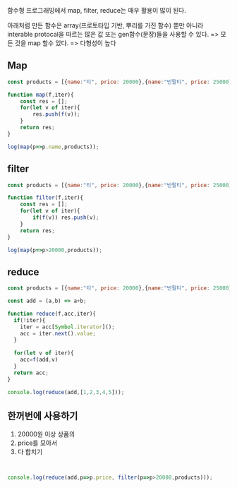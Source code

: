 함수형 프로그래밍에서 map, filter, reduce는 매우 활용이 많이 된다.


아래처럼 만든 함수은 array(프로토타입 기반, 뿌리를 가진 함수) 뿐만 아니라 interable protocal을 따르는 많은 값 또는 gen함수(문장)들을 사용할 수 있다. => 모든 것을 map 할수 있다. => 다형성이 높다

## Map
```javascript
const products = [{name:"티", price: 20000},{name:"반팔티", price: 25000},{name:"니트", price: 30000}]

function map(f,iter){
	const res = [];
	for(let v of iter){
    	res.push(f(v));
    }
	return res;
}

log(map(p=>p.name,products));
```

## filter
```javascript
const products = [{name:"티", price: 20000},{name:"반팔티", price: 25000},{name:"니트", price: 30000}]

function filter(f,iter){
	const res = [];
	for(let v of iter){
    	if(f(v)) res.push(v);
    }
	return res;
}

log(map(p=>p>20000,products));
```

## reduce
```javascript
const products = [{name:"티", price: 20000},{name:"반팔티", price: 25000},{name:"니트", price: 30000}];

const add = (a,b) => a+b;

function reduce(f,acc,iter){
  if(!iter){
  	iter = acc[Symbol.iterator]();
    acc = iter.next().value;
  }
  
  for(let v of iter){
    acc=f(add,v)
  }
  return acc;
}

console.log(reduce(add,[1,2,3,4,5]));
```

## 한꺼번에 사용하기
1. 20000원 이상 상품의
2. price를 모아서
3. 다 합치기
```javascript


console.log(reduce(add,p=>p.price, filter(p=>p>20000,products)));

```

